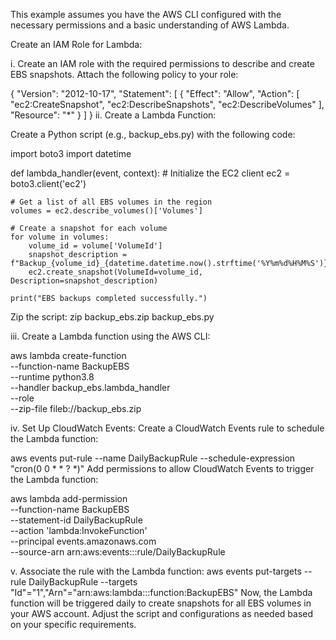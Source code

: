 This example assumes you have the AWS CLI configured with the necessary permissions and a basic understanding of AWS Lambda.

Create an IAM Role for Lambda:

i. Create an IAM role with the required permissions to describe and create EBS snapshots. Attach the following policy to your role:

{
  "Version": "2012-10-17",
  "Statement": [
    {
      "Effect": "Allow",
      "Action": [
        "ec2:CreateSnapshot",
        "ec2:DescribeSnapshots",
        "ec2:DescribeVolumes"
      ],
      "Resource": "*"
    }
  ]
}
ii. Create a Lambda Function:

Create a Python script (e.g., backup_ebs.py) with the following code:

import boto3
import datetime

def lambda_handler(event, context):
    # Initialize the EC2 client
    ec2 = boto3.client('ec2')

    # Get a list of all EBS volumes in the region
    volumes = ec2.describe_volumes()['Volumes']

    # Create a snapshot for each volume
    for volume in volumes:
        volume_id = volume['VolumeId']
        snapshot_description = f"Backup_{volume_id}_{datetime.datetime.now().strftime('%Y%m%d%H%M%S')}"
        ec2.create_snapshot(VolumeId=volume_id, Description=snapshot_description)

    print("EBS backups completed successfully.")

Zip the script:
zip backup_ebs.zip backup_ebs.py

iii. Create a Lambda function using the AWS CLI:

aws lambda create-function \
    --function-name BackupEBS \
    --runtime python3.8 \
    --handler backup_ebs.lambda_handler \
    --role <your-iam-role-arn> \
    --zip-file fileb://backup_ebs.zip


iv. Set Up CloudWatch Events:
Create a CloudWatch Events rule to schedule the Lambda function:

aws events put-rule --name DailyBackupRule --schedule-expression "cron(0 0 * * ? *)"
Add permissions to allow CloudWatch Events to trigger the Lambda function:

aws lambda add-permission \
    --function-name BackupEBS \
    --statement-id DailyBackupRule \
    --action 'lambda:InvokeFunction' \
    --principal events.amazonaws.com \
    --source-arn arn:aws:events:<region>:<account-id>:rule/DailyBackupRule

v. Associate the rule with the Lambda function:
aws events put-targets --rule DailyBackupRule --targets "Id"="1","Arn"="arn:aws:lambda:<region>:<account-id>:function:BackupEBS"
Now, the Lambda function will be triggered daily to create snapshots for all EBS volumes in your AWS account. Adjust the script and configurations as needed based on your specific requirements.
